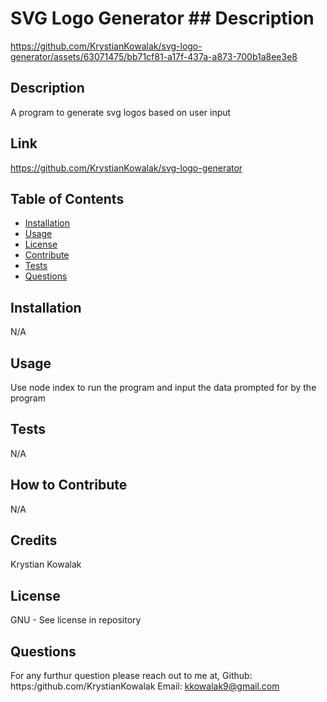 # SVG Logo Generator  ## Description

https://github.com/KrystianKowalak/svg-logo-generator/assets/63071475/bb71cf81-a17f-437a-a873-700b1a8ee3e8

  ## Description
  A program to generate svg logos based on user input

  ## Link
  https://github.com/KrystianKowalak/svg-logo-generator

  ## Table of Contents
  - [Installation](#installation)
  - [Usage](#usage)
  - [License](#license)
  - [Contribute](#contribute)
  - [Tests](#tests)
  - [Questions](#questions)

  ## Installation
  N/A

  ## Usage
  Use node index to run the program and input the data prompted for by the program

  ## Tests
  N/A

  ## How to Contribute
  N/A

  ## Credits
  Krystian Kowalak

  ## License
  GNU - See license in repository

  ## Questions
  For any furthur question please reach out to me at,
  Github: https:/github.com/KrystianKowalak
  Email: kkowalak9@gmail.com
